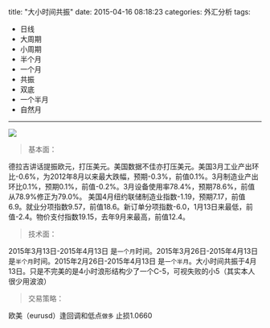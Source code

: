title: "大小时间共振"
date: 2015-04-16 08:18:23
categories: 外汇分析
tags: 
- 日线
- 大周期
- 小周期
- 半个月
- 一个月
- 共振
- 双底
- 一个半月
- 自然月
---

![](http://eurusd.qiniudn.com/2015-04-16.png)

>基本面：

德拉吉讲话提振欧元，打压美元。美国数据不佳亦打压美元。美国3月工业产出环比-0.6%，为2012年8月以来最大跌幅，预期-0.3%，前值0.1%。3月制造业产出环比0.1%，预期0.1%，前值-0.2%。3月设备使用率78.4%，预期78.6%，前值从78.9%修正为79.0%。
美国4月纽约联储制造业指数-1.19，预期7.17，前值6.9。就业分项指数9.57，前值18.6。新订单分项指数-6.0，1月13日来最低，前值-2.4。物价支付指数19.15，去年9月来最高，前值12.4。

>技术面：

2015年3月13日-2015年4月13日 是`一个月`时间。2015年3月26日-2015年4月13日 是`半个月`时间。2015年2月26日-2015年4月13日 是`一个半月`。大小时间共振于4月13日。只是不完美的是4小时浪形结构少了一个C-5，可视失败的小5（其实本人很少用波浪）

>交易策略：

欧美（eurusd）逢回调和低点`做多` 止损1.0660